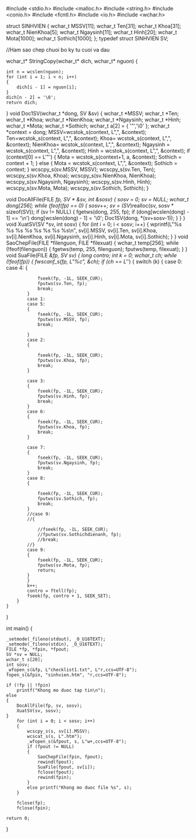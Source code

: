 #include <stdio.h>
#include <malloc.h>
#include <string.h>
#include <conio.h>
#include <fcntl.h>
#include <io.h>
#include <wchar.h>


struct SINHVIEN
{
	wchar_t MSSV[11];
	wchar_t Ten[31];
	wchar_t Khoa[31];
	wchar_t NienKhoa[5];
	wchar_t Ngaysinh[11];
	wchar_t Hinh[20];
	wchar_t Mota[1000];
	wchar_t Sothich[1000];
}; typedef struct SINHVIEN SV;

//Ham sao chep chuoi bo ky tu cuoi va dau

wchar_t* StringCopy(wchar_t* dich, wchar_t* nguon)
{

	int n = wcslen(nguon);
	for (int i = 1; i < n; i++)
	{
		dich[i - 1] = nguon[i];
	}
	dich[n - 2] = '\0';
	return dich;
}
void Doc1SV(wchar_t *dong, SV &sv)
{
	wchar_t *MSSV;
	wchar_t *Ten;
	wchar_t *Khoa;
	wchar_t *NienKhoa;
	wchar_t *Ngaysinh;
	wchar_t *Hinh;
	wchar_t *Mota;
	wchar_t *Sothich;
	wchar_t a[2] = { '"','\0' };
	wchar_t *context = dong;
	MSSV=wcstok_s(context, L",", &context);
	Ten=wcstok_s(context, L",", &context);
	Khoa= wcstok_s(context, L",", &context);
	NienKhoa= wcstok_s(context, L",", &context);
	Ngaysinh = wcstok_s(context, L",", &context);
	Hinh = wcstok_s(context, L",", &context);
	if (context[0] == L'"')
	{
		Mota = wcstok_s(context+1, a, &context);
		Sothich = context + 1;
	}
	else
	{
		Mota = wcstok_s(context, L",", &context);
		Sothich = context;
	}
	wcscpy_s(sv.MSSV, MSSV);
	wcscpy_s(sv.Ten, Ten);
	wcscpy_s(sv.Khoa, Khoa);
	wcscpy_s(sv.NienKhoa, NienKhoa);
	wcscpy_s(sv.Ngaysinh, Ngaysinh);
	wcscpy_s(sv.Hinh, Hinh);
	wcscpy_s(sv.Mota, Mota);
	wcscpy_s(sv.Sothich, Sothich);
}

void DocAllFile(FILE *fp, SV * &sv, int &sosv)
{
	sosv = 0;
	sv = NULL;
	wchar_t dong[256];
	while (feof(fp) == 0)
	{
		sosv++;
		sv = (SV*)realloc(sv, sosv * sizeof(SV));
		if (sv != NULL)
		{
			fgetws(dong, 255, fp);
			if (dong[wcslen(dong) - 1] == '\n')
				dong[wcslen(dong) - 1] = '\0';
			Doc1SV(dong, *(sv+sosv-1));
		}
	}
}
void XuatSV(SV *sv, int sosv)
{
	for (int i = 0; i < sosv; i++)
	{
		wprintf(L"%s %s %s %s %s %s %s %s\n", sv[i].MSSV, sv[i].Ten, sv[i].Khoa, sv[i].NienKhoa, sv[i].Ngaysinh, sv[i].Hinh, sv[i].Mota, sv[i].Sothich);
	}
}
void SaoChepFile(FILE *filenguon, FILE *filexuat)
{
	wchar_t temp[256];
	while (!feof(filenguon))
	{
		fgetws(temp, 255, filenguon);
		fputws(temp, filexuat);
	}
}
void SuaFile(FILE *&fp, SV sv)
{
	long contro;
	int k = 0;
	wchar_t ch;
	while (!feof(fp))
	{
		fwscanf_s(fp, L"%c", &ch);
		if (ch == L'*')
		{
			switch (k)
			{
			case 0:
			case 4:
			{

				fseek(fp, -1L, SEEK_CUR);
				fputws(sv.Ten, fp);
				break;
			}
			case 1:
			case 5:
			{
				fseek(fp, -1L, SEEK_CUR);
				fputws(sv.MSSV, fp);
				break;

			}
			case 2:
			{
				
				fseek(fp, -1L, SEEK_CUR);
				fputws(sv.Khoa, fp);
				break;
			}

			case 3:
			{
				fseek(fp, -1L, SEEK_CUR);
				fputws(sv.Hinh, fp);
				break;
			}
			case 6:
			{
				fseek(fp, -1L, SEEK_CUR);
				fputws(sv.Khoa, fp);
				break;
			}

			case 7:
			{
				fseek(fp, -1L, SEEK_CUR);
				fputws(sv.Ngaysinh, fp);
				break;
			}
			case 8:
			{

				fseek(fp, -1L, SEEK_CUR);
				fputws(sv.Sothich, fp);
				break;
			}
			//case 9:
			//{

				//fseek(fp, -1L, SEEK_CUR);
				//fputws(sv.Sothichdienanh, fp);
				//break;
			//}
			case 9:
			{
				fseek(fp, -1L, SEEK_CUR);
				fputws(sv.Mota, fp);
				return;
			}
			}
			k++;
			contro = ftell(fp);
			fseek(fp, contro + 1, SEEK_SET);
		}
	}
}

int main()
{

	_setmode(_fileno(stdout), _O_U16TEXT);
	_setmode(_fileno(stdin), _O_U16TEXT);
	FILE *fp, *fpin, *fpout;
	SV *sv = NULL;
	wchar_t s[20];
	int sosv;
	_wfopen_s(&fp, L"checklist1.txt", L"r,ccs=UTF-8");
	fopen_s(&fpin, "sinhvien.htm", "r,ccs=UTF-8");
	
	if (!fp || !fpin)
		printf("Khong mo duoc tap tin\n");
	else
	{
		DocAllFile(fp, sv, sosv);
		XuatSV(sv, sosv);
	}
		for (int i = 0; i < sosv; i++)
		{
			wcscpy_s(s, sv[i].MSSV);
			wcscat_s(s, L".htm");
			_wfopen_s(&fpout, s, L"w+,ccs=UTF-8");
			if (fpout != NULL)
			{
				SaoChepFile(fpin, fpout);
				rewind(fpout);
				SuaFile(fpout, sv[i]);
				fclose(fpout);
				rewind(fpin);
			}
			else printf("Khong mo duoc file %s", s);
		}

		fclose(fp);
		fclose(fpin);
	
	return 0;
	
}
